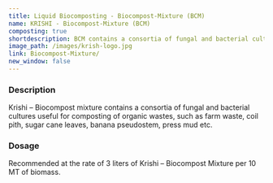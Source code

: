 ```yaml
---
title: Liquid Biocomposting - Biocompost-Mixture (BCM)
name: KRISHI - Biocompost-Mixture (BCM)
composting: true
shortdescription: BCM contains a consortia of fungal and bacterial cultures
image_path: /images/krish-logo.jpg
link: Biocompost-Mixture/
new_window: false
---
```

### Description
Krishi – Biocompost mixture contains a consortia of fungal and bacterial cultures useful for
composting of organic wastes, such as farm waste, coil pith, sugar cane leaves, banana
pseudostem, press mud etc.

### Dosage
Recommended at the rate of 3 liters of Krishi – Biocompost Mixture
per 10 MT of biomass.
